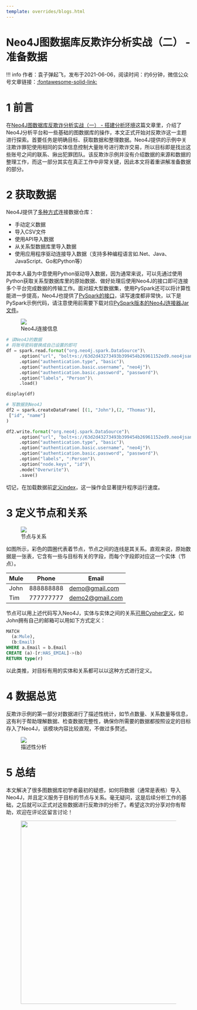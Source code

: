 ```yaml
---
template: overrides/blogs.html
---
```


# Neo4J图数据库反欺诈分析实战（二） - 准备数据

!!! info
    作者：袁子弹起飞，发布于2021-06-06，阅读时间：约6分钟，微信公众号文章链接：[:fontawesome-solid-link:]()

# 1 前言

在[Neo4J图数据库反欺诈分析实战（一） - 搭建分析环境](https://mp.weixin.qq.com/s?__biz=MzI4Mjk3NzgxOQ==&mid=2247485213&idx=1&sn=ed9051c887847bcf35ef6e21af6005f4&chksm=eb90f469dce77d7fa1325810d537e183c65eef7067f20219eee02d6f3667d14554832103986d&token=771475859&lang=zh_CN#rd)这篇文章里，介绍了Neo4J分析平台和一些基础的图数据库的操作，本文正式开始对反欺诈这一主题进行探索。首要任务是明确目标、获取数据和整理数据。Neo4J提供的示例中关注欺诈罪犯使用相同的实体信息控制大量账号进行欺诈交易，所以目标即是找出这些账号之间的联系、揪出犯罪团队。该反欺诈示例并没有介绍数据的来源和数据的整理工作，而这一部分其实在真正工作中非常关键，因此本文将着重讲解准备数据的部分。

# 2 获取数据

Neo4J提供了[多种方式](https://neo4j.com/developer/data-import/ '导入数据到Neo4J')连接数据仓库：

- 手动定义数据
- 导入CSV文件
- 使用API导入数据
- 从关系型数据库里导入数据
- 使用应用程序驱动连接导入数据（支持多种编程语言如.Net、Java、JavaScript、Go和Python等）

其中本人最为中意使用Python驱动导入数据，因为通常来说，可以先通过使用Python获取关系型数据库里的原始数据、做好处理后使用Neo4J的接口即可连接多个平台完成数据的传输工作。面对超大型数据集，使用PySpark还可以将计算性能进一步提高，Neo4J也提供了[PySpark的接口](https://neo4j.com/docs/spark/current/python/ 'Neo4J PySpark接口')，读写速度都非常快，以下是PySpark示例代码，请注意使用前需要下载对应[PySpark版本的Neo4J连接器Jar文件](https://github.com/neo4j-contrib/neo4j-spark-connector/releases 'Neo4j Connector for Apache Spark')。

<figure>
  <img src="https://cdn.jsdelivr.net/gh/BulletTech2021/Pics/img/1_V/Neo4J连接信息.png"  />
  <figcaption>Neo4J连接信息</figcaption>
</figure>


```Python
# 读Neo4J的数据
# 将账号密码替换成自己设置的即可
df = spark.read.format("org.neo4j.spark.DataSource")\
     .option("url", "bolt+s://63d2d43273493b399454b26961152ed9.neo4jsandbox.com:7687")\
     .option("authentication.type", "basic")\
     .option("authentication.basic.username", "neo4j")\
     .option("authentication.basic.password", "password")\
     .option("labels", "Person")\
     .load()

display(df)

# 写数据到Neo4J
df2 = spark.createDataFrame( [(1, "John"),(2, "Thomas")],
 ["id", "name"]
)

df2.write.format("org.neo4j.spark.DataSource")\
     .option("url", "bolt+s://63d2d43273493b399454b26961152ed9.neo4jsandbox.com:7687")\
     .option("authentication.type", "basic")\
     .option("authentication.basic.username", "neo4j")\
     .option("authentication.basic.password", "password")\
     .option("labels", ":Person")\
     .option("node.keys", "id")\
     .mode("Overwrite")\
     .save()
```

切记，在加载数据前[定义index](https://neo4j.com/docs/cypher-manual/current/indexes-for-search-performance/ 'Indexes for search performance')，这一操作会显著提升程序运行速度。

# 3 定义节点和关系

<figure>
  <img src="https://cdn.jsdelivr.net/gh/BulletTech2021/Pics/img/1_V/节点和关系.png"  />
  <figcaption>节点与关系</figcaption>
</figure>

如图所示，彩色的圆圈代表着节点，节点之间的连线是其关系。直观来说，原始数据是一张表，它含有一些与目标有关的字段，而每个字段即对应这一个实体（节点）。

| Mule | Phone     | Email           |
|------|-----------|-----------------|
| John | 888888888 | demo@gmail.com  |
| Tim  | 777777777 | demo2@gmail.com |

节点可以用上述代码写入Neo4J，实体与实体之间的关系[可用Cypher定义](https://neo4j.com/docs/cypher-manual/current/clauses/create/#create-relationships '在Neo4J创建关系')，如John拥有自己的邮箱可以用如下方式定义：

```sql
MATCH
  (a:Mule),
  (b:Email)
WHERE a.Email = b.Email
CREATE (a)-[r:HAS_EMIAL]->(b)
RETURN type(r)
```

以此类推，对目标有用的实体和关系都可以以这种方式进行定义。

# 4 数据总览

反欺诈示例的第一部分对数据进行了描述性统计，如节点数量、关系数量等信息，这有利于帮助理解数据、检查数据完整性，确保你所需要的数据都按照设定的目标存入了Neo4J，该模块内容比较直观，不做过多赘述。

<figure>
  <img src="https://cdn.jsdelivr.net/gh/BulletTech2021/Pics/img/1_V/描述性统计.png"  />
  <figcaption>描述性分析</figcaption>
</figure>

# 5 总结

本文解决了很多图数据库初学者最初的疑惑，如何将数据（通常是表格）导入Neo4J，并且定义服务于目标的节点与关系。毫无疑问，这是后续分析工作的基础，之后就可以正式对这些数据进行反欺诈的分析了。希望这次的分享对你有帮助，欢迎在评论区留言讨论！

<figure>
  <img src="https://cdn.jsdelivr.net/gh/BulletTech2021/Pics/2021-6-14/1623639526512-1080P%20(Full%20HD)%20-%20Tail%20Pic.png" width="500" />
</figure>
